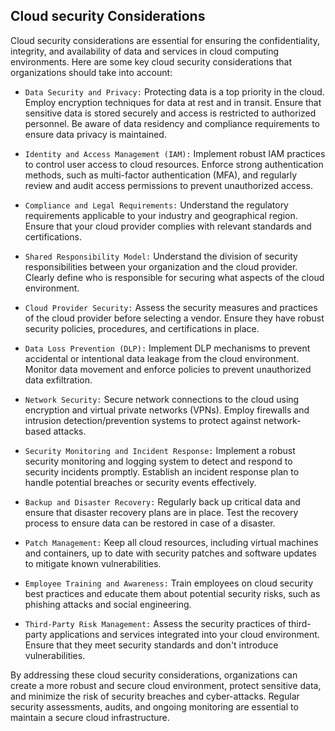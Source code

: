 ## Cloud security Considerations

Cloud security considerations are essential for ensuring the confidentiality, integrity, and availability of data and services in cloud computing environments. Here are some key cloud security considerations that organizations should take into account:

+ `Data Security and Privacy:` Protecting data is a top priority in the cloud. Employ encryption techniques for data at rest and in transit. Ensure that sensitive data is stored securely and access is restricted to authorized personnel. Be aware of data residency and compliance requirements to ensure data privacy is maintained.

+ `Identity and Access Management (IAM):` Implement robust IAM practices to control user access to cloud resources. Enforce strong authentication methods, such as multi-factor authentication (MFA), and regularly review and audit access permissions to prevent unauthorized access.

+ `Compliance and Legal Requirements:` Understand the regulatory requirements applicable to your industry and geographical region. Ensure that your cloud provider complies with relevant standards and certifications.

+ `Shared Responsibility Model:` Understand the division of security responsibilities between your organization and the cloud provider. Clearly define who is responsible for securing what aspects of the cloud environment.

+ `Cloud Provider Security:` Assess the security measures and practices of the cloud provider before selecting a vendor. Ensure they have robust security policies, procedures, and certifications in place.

+ `Data Loss Prevention (DLP):` Implement DLP mechanisms to prevent accidental or intentional data leakage from the cloud environment. Monitor data movement and enforce policies to prevent unauthorized data exfiltration.

+ `Network Security:` Secure network connections to the cloud using encryption and virtual private networks (VPNs). Employ firewalls and intrusion detection/prevention systems to protect against network-based attacks.

+ `Security Monitoring and Incident Response:` Implement a robust security monitoring and logging system to detect and respond to security incidents promptly. Establish an incident response plan to handle potential breaches or security events effectively.

+ `Backup and Disaster Recovery:` Regularly back up critical data and ensure that disaster recovery plans are in place. Test the recovery process to ensure data can be restored in case of a disaster.

+ `Patch Management:` Keep all cloud resources, including virtual machines and containers, up to date with security patches and software updates to mitigate known vulnerabilities.

+ `Employee Training and Awareness:` Train employees on cloud security best practices and educate them about potential security risks, such as phishing attacks and social engineering.

+ `Third-Party Risk Management:` Assess the security practices of third-party applications and services integrated into your cloud environment. Ensure that they meet security standards and don't introduce vulnerabilities.

By addressing these cloud security considerations, organizations can create a more robust and secure cloud environment, protect sensitive data, and minimize the risk of security breaches and cyber-attacks. Regular security assessments, audits, and ongoing monitoring are essential to maintain a secure cloud infrastructure.
